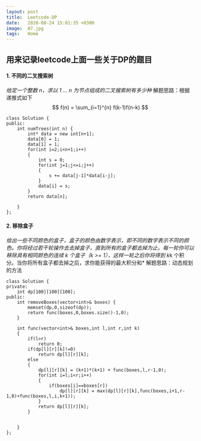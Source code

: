 ```yaml
---
layout: post
title:  Leetcode-DP
date:   2020-08-24 15:01:35 +0300
image:  07.jpg
tags:   Home
---
```

## 用来记录leetcode上面一些关于DP的题目
#### 1. 不同的二叉搜索树
*给定一个整数 n，求以 1 ... n 为节点组成的二叉搜索树有多少种*
解题思路：根据递推式如下
$$
f(n) = \sum_{i=1}^{n} f(k-1)f(n-k)
$$
```
class Solution {
public:
    int numTrees(int n) {
        int* data = new int[n+1];
        data[0] = 1;
        data[1] = 1;
        for(int i=2;i<n+1;i++)
        {
            int s = 0;
            for(int j=1;j<=i;j++)
            {
                s += data[j-1]*data[i-j];
            }
            data[i] = s;
        }
        return data[n];

    }
};
```
#### 2. 移除盒子
*给出一些不同颜色的盒子，盒子的颜色由数字表示，即不同的数字表示不同的颜色。你将经过若干轮操作去去掉盒子，直到所有的盒子都去掉为止。每一轮你可以移除具有相同颜色的连续 k 个盒子（k >= 1），这样一轮之后你将得到 k*k 个积分。当你将所有盒子都去掉之后，求你能获得的最大积分和*
解题思路：动态规划的方法
```
class Solution {
private:
    int dp[100][100][100];
public:
    int removeBoxes(vector<int>& boxes) {
        memset(dp,0,sizeof(dp));
        return func(boxes,0,boxes.size()-1,0);
    }
    
    int func(vector<int>& boxes,int l,int r,int k)
    {
        if(l>r)
            return 0;
        if(dp[l][r][k]!=0)
            return dp[l][r][k];
        else
        {
            dp[l][r][k] = (k+1)*(k+1) + func(boxes,l,r-1,0);
            for(int i=l;i<r;i++)
            {
                if(boxes[i]==boxes[r])
                    dp[l][r][k] = max(dp[l][r][k],func(boxes,i+1,r-1,0)+func(boxes,l,i,k+1));
            }
            return dp[l][r][k];
        }
        
        
    }
};

```
